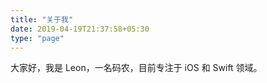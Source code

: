 ```yaml
---
title: "关于我"
date: 2019-04-19T21:37:58+05:30
type: "page"
---
```


大家好，我是 Leon，一名码农，目前专注于 iOS 和 Swift 领域。